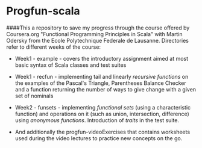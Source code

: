 ﻿# Progfun-scala
####This a repository to save my progress through the course offered by Coursera.org "Functional Programming Principles in Scala" with Martin Odersky from the Ecole Polytechnique Federale de Lausanne.
Directories refer to different weeks of the course:
* Week1 - example - covers the introductory assignment aimed at most basic syntax of Scala classes and test suites
* Week1 - recfun - implementing tail and linearly *recursive functions* on the examples of the Pascal's Triangle, Parentheses Balance Checker and a function returning the number of ways to give change with a given set of nominals
* Week2 - funsets - implementing *functional sets* (using a characteristic function) and operations on it (such as union, intersection, difference) using *anonymous functions*. Introduction of *traits* in the test suite.

* And additionally the progfun-videoExercises that contains worksheets used during the video lectures to practice new concepts on the go.
